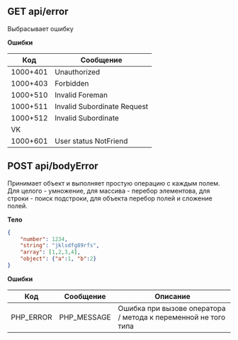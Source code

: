 
## GET api/error

Выбрасывает ошибку

__Ошибки__

|Код         |Сообщение                  
|------------|-----------------
|1000+401    |Unauthorized               
|1000+403    |Forbidden                  
|1000+510    |Invalid Foreman            
|1000+511    |Invalid Subordinate Request       
|1000+512    |Invalid Subordinate
|VK          |
|1000+601    |User status NotFriend        

## POST api/bodyError

Принимает объект и выполняет простую операцию с каждым полем. 
Для целого - умножение, для массива - перебор элементова, для строки - поиск подстроки, для объекта перебор полей и сложение полей.

__Тело__

```json 
{
    "number": 1234,
    "string": "jklsdfg89rfs",
    "array": [1,2,3,4],
    "object": {"a":1, "b":2}
}
```

__Ошибки__

|Код   |Сообщение   |Описание
|------|------------|--------
|PHP_ERROR |PHP_MESSAGE             |Ошибка при вызове оператора / метода к переменной не того типа

